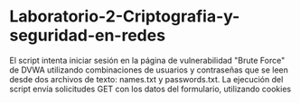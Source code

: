 # Laboratorio-2-Criptografia-y-seguridad-en-redes
El script intenta iniciar sesión en la página de vulnerabilidad "Brute Force" de DVWA utilizando combinaciones de usuarios y contraseñas que se leen desde dos archivos de texto: names.txt y passwords.txt. La ejecución del script envía solicitudes GET con los datos del formulario, utilizando cookies 
